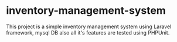 # inventory-management-system
This project is a simple inventory management system using Laravel framework, mysql DB also all it's features are tested using PHPUnit.
